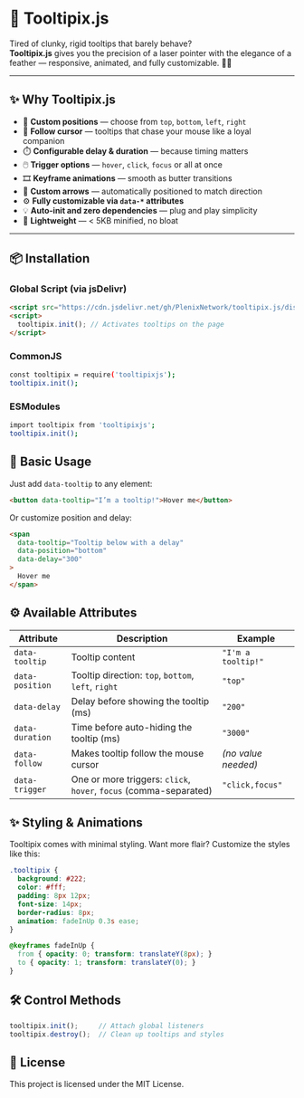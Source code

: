 # 🧩 Tooltipix.js

Tired of clunky, rigid tooltips that barely behave?  
**Tooltipix.js** gives you the precision of a laser pointer with the elegance of a feather — responsive, animated, and fully customizable. 🎯✨

---

## ✨ Why Tooltipix.js

- 📍 **Custom positions** — choose from `top`, `bottom`, `left`, `right`
- 🧭 **Follow cursor** — tooltips that chase your mouse like a loyal companion
- ⏱️ **Configurable delay & duration** — because timing matters
- 🖱️ **Trigger options** — `hover`, `click`, `focus` or all at once
- 🎞️ **Keyframe animations** — smooth as butter transitions
- 🔻 **Custom arrows** — automatically positioned to match direction
- ⚙️ **Fully customizable via `data-*` attributes**
- 💡 **Auto-init and zero dependencies** — plug and play simplicity
- 🚀 **Lightweight** — < 5KB minified, no bloat

---

## 📦 Installation

### Global Script (via jsDelivr)
```html
<script src="https://cdn.jsdelivr.net/gh/PlenixNetwork/tooltipix.js/dist/main.js"></script>
<script>
  tooltipix.init(); // Activates tooltips on the page
</script>
```

### CommonJS
```bash
const tooltipix = require('tooltipixjs');
tooltipix.init();
```

### ESModules
```bash
import tooltipix from 'tooltipixjs';
tooltipix.init();
```

## 🚀 Basic Usage
Just add `data-tooltip` to any element:
```html
<button data-tooltip="I’m a tooltip!">Hover me</button>
```
Or customize position and delay:
```html
<span 
  data-tooltip="Tooltip below with a delay" 
  data-position="bottom"
  data-delay="300"
>
  Hover me
</span>
```

## ⚙️ Available Attributes
| Attribute       | Description                                                       | Example             |
| --------------- | ----------------------------------------------------------------- | ------------------- |
| `data-tooltip`  | Tooltip content                                                   | `"I'm a tooltip!"`  |
| `data-position` | Tooltip direction: `top`, `bottom`, `left`, `right`               | `"top"`             |
| `data-delay`    | Delay before showing the tooltip (ms)                             | `"200"`             |
| `data-duration` | Time before auto-hiding the tooltip (ms)                          | `"3000"`            |
| `data-follow`   | Makes tooltip follow the mouse cursor                             | *(no value needed)* |
| `data-trigger`  | One or more triggers: `click`, `hover`, `focus` (comma-separated) | `"click,focus"`     |

## ✨ Styling & Animations
Tooltipix comes with minimal styling. Want more flair? Customize the styles like this:
```css
.tooltipix {
  background: #222;
  color: #fff;
  padding: 8px 12px;
  font-size: 14px;
  border-radius: 8px;
  animation: fadeInUp 0.3s ease;
}

@keyframes fadeInUp {
  from { opacity: 0; transform: translateY(8px); }
  to { opacity: 1; transform: translateY(0); }
}
```

## 🛠️ Control Methods
```javascript
tooltipix.init();     // Attach global listeners
tooltipix.destroy();  // Clean up tooltips and styles
```

## 📄 License
This project is licensed under the MIT License.

